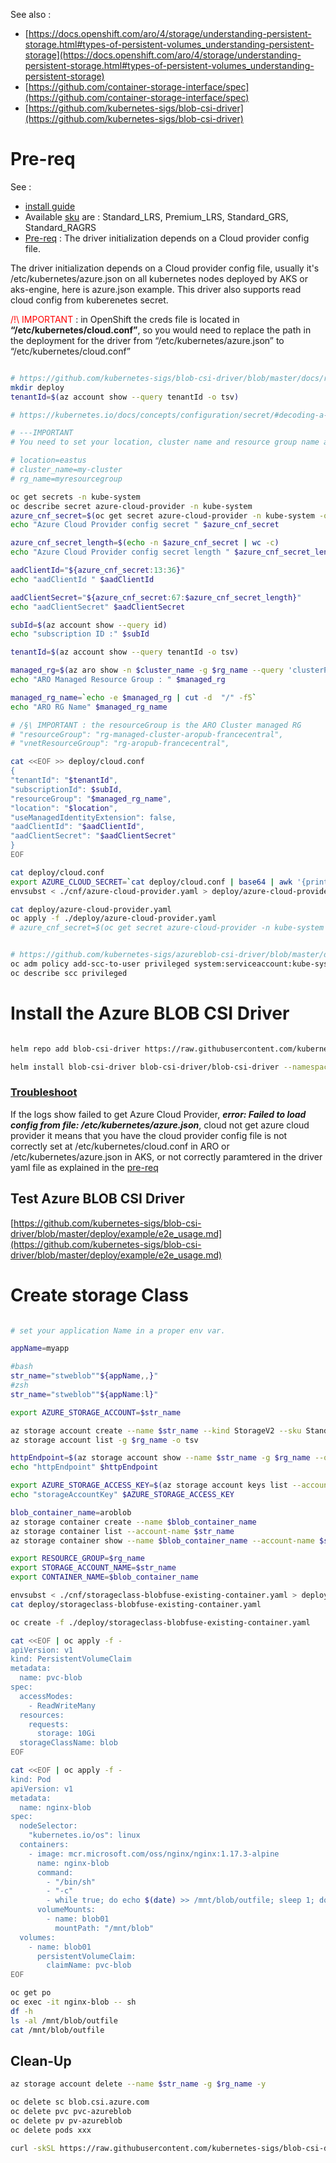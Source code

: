 See also :

- [https://docs.openshift.com/aro/4/storage/understanding-persistent-storage.html#types-of-persistent-volumes_understanding-persistent-storage](https://docs.openshift.com/aro/4/storage/understanding-persistent-storage.html#types-of-persistent-volumes_understanding-persistent-storage)
- [https://github.com/container-storage-interface/spec](https://github.com/container-storage-interface/spec)
- [https://github.com/kubernetes-sigs/blob-csi-driver](https://github.com/kubernetes-sigs/blob-csi-driver)

# Pre-req

See :
- [install guide](https://github.com/kubernetes-sigs/blob-csi-driver/blob/master/docs/install-blob-csi-driver.md)
- Available [sku](https://github.com/kubernetes-sigs/blob-csi-driver/blob/master/docs/driver-parameters.md) are : Standard_LRS, Premium_LRS, Standard_GRS, Standard_RAGRS
- [Pre-req](https://github.com/kubernetes-sigs/blob-csi-driver#prerequisite) : The driver initialization depends on a Cloud provider config file.

The driver initialization depends on a Cloud provider config file, usually it's /etc/kubernetes/azure.json on all kubernetes nodes deployed by AKS or aks-engine, here is azure.json example. This driver also supports read cloud config from kuberenetes secret.

<span style="color:red">/!\ IMPORTANT </span> : in OpenShift the creds file is located in **“/etc/kubernetes/cloud.conf”**, so you would need to replace the path in the deployment for the driver from “/etc/kubernetes/azure.json” to “/etc/kubernetes/cloud.conf”

```sh

# https://github.com/kubernetes-sigs/blob-csi-driver/blob/master/docs/read-from-secret.md
mkdir deploy
tenantId=$(az account show --query tenantId -o tsv)

# https://kubernetes.io/docs/concepts/configuration/secret/#decoding-a-secret

# ---IMPORTANT
# You need to set your location, cluster name and resource group name as environment variables

# location=eastus
# cluster_name=my-cluster
# rg_name=myresourcegroup

oc get secrets -n kube-system
oc describe secret azure-cloud-provider -n kube-system
azure_cnf_secret=$(oc get secret azure-cloud-provider -n kube-system -o jsonpath="{.data.cloud-config}" | base64 --decode)
echo "Azure Cloud Provider config secret " $azure_cnf_secret

azure_cnf_secret_length=$(echo -n $azure_cnf_secret | wc -c)
echo "Azure Cloud Provider config secret length " $azure_cnf_secret_length

aadClientId="${azure_cnf_secret:13:36}"
echo "aadClientId " $aadClientId

aadClientSecret="${azure_cnf_secret:67:$azure_cnf_secret_length}"
echo "aadClientSecret" $aadClientSecret

subId=$(az account show --query id)
echo "subscription ID :" $subId

tenantId=$(az account show --query tenantId -o tsv)

managed_rg=$(az aro show -n $cluster_name -g $rg_name --query 'clusterProfile.resourceGroupId' -o tsv)
echo "ARO Managed Resource Group : " $managed_rg

managed_rg_name=`echo -e $managed_rg | cut -d  "/" -f5`
echo "ARO RG Name" $managed_rg_name

# /§\ IMPORTANT : the resourceGroup is the ARO Cluster managed RG
# "resourceGroup": "rg-managed-cluster-aropub-francecentral",
# "vnetResourceGroup": "rg-aropub-francecentral",

cat <<EOF >> deploy/cloud.conf
{
"tenantId": "$tenantId",
"subscriptionId": $subId,
"resourceGroup": "$managed_rg_name",
"location": "$location",
"useManagedIdentityExtension": false,
"aadClientId": "$aadClientId",
"aadClientSecret": "$aadClientSecret"
}
EOF

cat deploy/cloud.conf
export AZURE_CLOUD_SECRET=`cat deploy/cloud.conf | base64 | awk '{printf $0}'; echo`
envsubst < ./cnf/azure-cloud-provider.yaml > deploy/azure-cloud-provider.yaml

cat deploy/azure-cloud-provider.yaml
oc apply -f ./deploy/azure-cloud-provider.yaml
# azure_cnf_secret=$(oc get secret azure-cloud-provider -n kube-system -o jsonpath="{.data.cloud-config}" | base64 --decode)


# https://github.com/kubernetes-sigs/azureblob-csi-driver/blob/master/deploy/csi-azureblob-node.yaml#L17
oc adm policy add-scc-to-user privileged system:serviceaccount:kube-system:csi-azureblob-node-sa
oc describe scc privileged
```


# Install the Azure BLOB CSI Driver

```sh

helm repo add blob-csi-driver https://raw.githubusercontent.com/kubernetes-sigs/blob-csi-driver/master/charts

helm install blob-csi-driver blob-csi-driver/blob-csi-driver --namespace kube-system --set linux.distro=fedora --set node.enableBlobfuseProxy=false

```
### [Troubleshoot](https://github.com/kubernetes-sigs/blob-csi-driver/blob/master/docs/csi-debug.md)

If the logs show failed to get Azure Cloud Provider, ***error: Failed to load config from file: /etc/kubernetes/azure.json***, cloud not get azure cloud provider
it means that you have the cloud provider config file is not correctly set at /etc/kubernetes/cloud.conf in ARO or /etc/kubernetes/azure.json in AKS, or not correctly paramtered in the driver yaml file as explained in the [pre-req](#Pre-req)


## Test Azure BLOB CSI Driver

[https://github.com/kubernetes-sigs/blob-csi-driver/blob/master/deploy/example/e2e_usage.md](https://github.com/kubernetes-sigs/blob-csi-driver/blob/master/deploy/example/e2e_usage.md)


# Create storage Class
```sh

# set your application Name in a proper env var.

appName=myapp

#bash
str_name="stweblob""${appName,,}"
#zsh
str_name="stweblob""${appName:l}"

export AZURE_STORAGE_ACCOUNT=$str_name

az storage account create --name $str_name --kind StorageV2 --sku Standard_LRS --location $location -g $rg_name 
az storage account list -g $rg_name -o tsv

httpEndpoint=$(az storage account show --name $str_name -g $rg_name --query "primaryEndpoints.blob" | tr -d '"')
echo "httpEndpoint" $httpEndpoint 

export AZURE_STORAGE_ACCESS_KEY=$(az storage account keys list --account-name $str_name -g $rg_name --query "[0].value" | tr -d '"')
echo "storageAccountKey" $AZURE_STORAGE_ACCESS_KEY 

blob_container_name=aroblob
az storage container create --name $blob_container_name
az storage container list --account-name $str_name
az storage container show --name $blob_container_name --account-name $str_name

export RESOURCE_GROUP=$rg_name
export STORAGE_ACCOUNT_NAME=$str_name
export CONTAINER_NAME=$blob_container_name

envsubst < ./cnf/storageclass-blobfuse-existing-container.yaml > deploy/storageclass-blobfuse-existing-container.yaml
cat deploy/storageclass-blobfuse-existing-container.yaml

oc create -f ./deploy/storageclass-blobfuse-existing-container.yaml

cat <<EOF | oc apply -f -
apiVersion: v1
kind: PersistentVolumeClaim
metadata:
  name: pvc-blob
spec:
  accessModes:
    - ReadWriteMany
  resources:
    requests:
      storage: 10Gi
  storageClassName: blob
EOF

cat <<EOF | oc apply -f -
kind: Pod
apiVersion: v1
metadata:
  name: nginx-blob
spec:
  nodeSelector:
    "kubernetes.io/os": linux
  containers:
    - image: mcr.microsoft.com/oss/nginx/nginx:1.17.3-alpine
      name: nginx-blob
      command:
        - "/bin/sh"
        - "-c"
        - while true; do echo $(date) >> /mnt/blob/outfile; sleep 1; done
      volumeMounts:
        - name: blob01
          mountPath: "/mnt/blob"
  volumes:
    - name: blob01
      persistentVolumeClaim:
        claimName: pvc-blob
EOF

oc get po
oc exec -it nginx-blob -- sh
df -h
ls -al /mnt/blob/outfile
cat /mnt/blob/outfile
```

## Clean-Up
```sh
az storage account delete --name $str_name -g $rg_name -y

oc delete sc blob.csi.azure.com
oc delete pvc pvc-azureblob
oc delete pv pv-azureblob
oc delete pods xxx

curl -skSL https://raw.githubusercontent.com/kubernetes-sigs/blob-csi-driver/$driver_version/deploy/uninstall-driver.sh | bash -s master --

```
